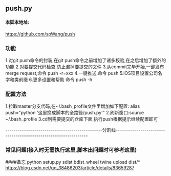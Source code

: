 ## push.py

#### 本脚本地址:
https://github.com/spWang/push

### 功能
1.对git  push命令的封装,在git  push命令之前增加了诸多校验,在之后增加了额外的功能
2.对要提交代码检查,防止漏掉要提交的文件
3.从commit完毕开始,一键发布merge request,命令 push -r=xxx
4.一键推送,命令 push
5.iOS项目设置公司名字和类前缀
6.更多设置和帮助 命令 push -h
 

### 配置方法
1.拉取master分支代码,在~/.bash_profile文件里增加如下配置:
alias push="python '这里换成脚本的全路径/push.py'"
2.刷新窗口:source ~/.bash_profile
3.cd到需要提交的仓库下面,执行push根据提示继续配置即可

-----------------------------------------------分割线----------------------------------------------------------------

### 常见问题(接入时无需执行这里,脚本出问题时可参考这里)

####备忘
python setup.py sdist bdist_wheel
twine upload dist/*
https://blog.csdn.net/qq_38486203/article/details/83659287
